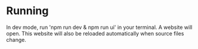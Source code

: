 

# Running

In dev mode, run 'npm run dev & npm run ui' in your terminal. A website will 
open. This website will also be reloaded automatically when source files change.
